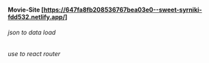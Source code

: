 #### Movie-Site [https://647fa8fb208536767bea03e0--sweet-syrniki-fdd532.netlify.app/]
###### json to data load
###### use to react router